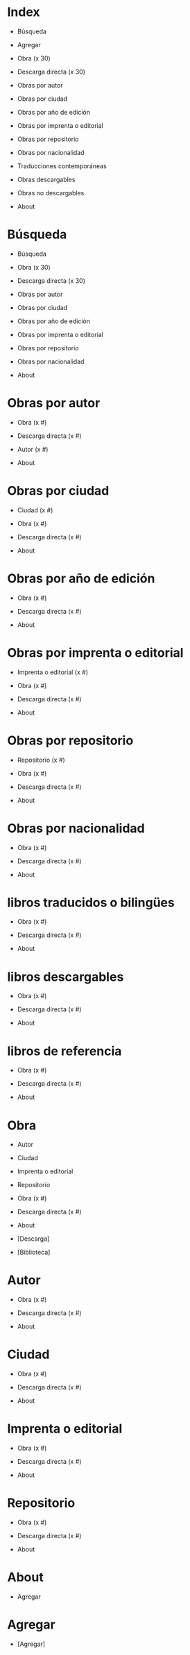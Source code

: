 # Index

-   Búsqueda

-   Agregar

-   Obra (x 30)

-   Descarga directa (x 30)

-   Obras por autor

-   Obras por ciudad

-   Obras por año de edición

-   Obras por imprenta o editorial

-   Obras por repositorio

-   Obras por nacionalidad

-   Traducciones contemporáneas

-   Obras descargables

-   Obras no descargables

-   About

# Búsqueda

-   Búsqueda

-   Obra (x 30)

-   Descarga directa (x 30)

-   Obras por autor

-   Obras por ciudad

-   Obras por año de edición

-   Obras por imprenta o editorial

-   Obras por repositorio

-   Obras por nacionalidad

-   About

# Obras por autor

-   Obra (x #)

-   Descarga directa (x #)

-   Autor (x #)

-   About

# Obras por ciudad

-   Ciudad (x #)

-   Obra (x #)

-   Descarga directa (x #)

-   About

# Obras por año de edición

-   Obra (x #)

-   Descarga directa (x #)

-   About

# Obras por imprenta o editorial

-   Imprenta o editorial (x #)

-   Obra (x #)

-   Descarga directa (x #)

-   About

# Obras por repositorio

-   Repositorio (x #)

-   Obra (x #)

-   Descarga directa (x #)

-   About

# Obras por nacionalidad

-   Obra (x #)

-   Descarga directa (x #)

-   About

# libros traducidos o bilingües

-   Obra (x #)

-   Descarga directa (x #)

-   About

# libros descargables

-   Obra (x #)

-   Descarga directa (x #)

-   About

# libros de referencia

-   Obra (x #)

-   Descarga directa (x #)

-   About

# Obra

-   Autor

-   Ciudad

-   Imprenta o editorial

-   Repositorio

-   Obra (x #)

-   Descarga directa (x #)

-   About

-   [Descarga]

-   [Biblioteca]

# Autor

-   Obra (x #)

-   Descarga directa (x #)

-   About

# Ciudad

-   Obra (x #)

-   Descarga directa (x #)

-   About

# Imprenta o editorial

-   Obra (x #)

-   Descarga directa (x #)

-   About

# Repositorio

-   Obra (x #)

-   Descarga directa (x #)

-   About

# About

-  Agregar

# Agregar

- [Agregar]
